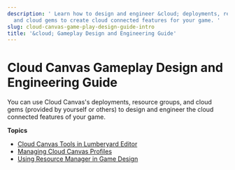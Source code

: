 ```yaml
---
description: ' Learn how to design and engineer &cloud; deployments, resource groups,
  and cloud gems to create cloud connected features for your game. '
slug: cloud-canvas-game-play-design-guide-intro
title: '&cloud; Gameplay Design and Engineering Guide'
---
```

# Cloud Canvas Gameplay Design and Engineering Guide<a name="cloud-canvas-game-play-design-guide-intro"></a>

You can use Cloud Canvas's deployments, resource groups, and cloud gems \(provided by yourself or others\) to design and engineer the cloud connected features of your game\.

**Topics**
+ [Cloud Canvas Tools in Lumberyard Editor](/docs/userguide/gems/cloud-canvas/ui-intro.md)
+ [Managing Cloud Canvas Profiles](/docs/userguide/gems/cloud-canvas/ui-credentials-manager.md)
+ [Using Resource Manager in Game Design](/docs/userguide/gems/cloud-canvas/gpg-rm.md)